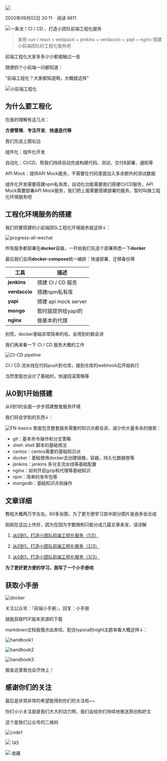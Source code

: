    

[![](https://p3-passport.byteimg.com/img/user-avatar/6439724dbd916ce15fb785b5525c0065~100x100.awebp)](https://juejin.cn/user/562551276978312)

2020年09月02日 20:11 ·  阅读 6611

![一条龙！CI / CD 、打造小团队前端工程化服务](https://p6-juejin.byteimg.com/tos-cn-i-k3u1fbpfcp/ec7965cd4f0f431cbf2494b942338f01~tplv-k3u1fbpfcp-zoom-crop-mark:3024:3024:3024:1702.awebp)  

> 来用 vue / react + webpack + jenkins + verdaccio + yapi + nginx 搭建小前端团队的工程化服务吧

前端工程化大家多多少少都接触过一些

随便抓个小前端一问都知道：

“前端工程化？大家都知道啊，大概就这样”

![小前端工程化](https://p3-juejin.byteimg.com/tos-cn-i-k3u1fbpfcp/538f454d137248e6bb6cf2efe72b7d5e~tplv-k3u1fbpfcp-zoom-in-crop-mark:3024:0:0:0.awebp)

## 为什么要工程化

在我的理解有这几点：

**方便管理**、**专注开发**、**快速迭代等**

我们先说上图右边

组件化：组件化开发

自动化：CI/CD，帮我们持续自动完成构建代码、测试、交付&部署、通知等

API Mock：提供API Mock服务，不需要在代码里面加入多余额外的测试数据

组件化开发需要搭建npm私有库，自动化功能需要我们搭建CI/CD服务，API Mock需要部署API Mock服务，我们把上面需要搭建部署的服务，暂时叫做工程化环境服务吧

## 工程化环境服务的搭建

我们将要搭建的小前端团队工程化环境服务就这样↓：

![progress-all-wechat](https://p3-juejin.byteimg.com/tos-cn-i-k3u1fbpfcp/3ef368432a454aaf81fad0c2347205e2~tplv-k3u1fbpfcp-zoom-in-crop-mark:3024:0:0:0.awebp)

所有服务都部署在**docker**容器，一开始我们先逐个部署熟悉一下**docker**

最后我们会用**docker-compose**统一编排：快速部署、迁移备份等

| **工具** | **描述** |
| --- | --- |
| **jenkins** | 搭建 CI / CD 服务 |
| **verdaccio** | 搭建npm私有库 |
| **yapi** | 搭建 api mock server |
| **mongo** | 暂时就提供给yapi的 |
| **nginx** | 做基本的代理 |

别慌，docker基础非常简单的哈，会用到的都会讲

我们再来看一下 CI / CD 服务大概的工作

![CI-CD pipeline](https://p3-juejin.byteimg.com/tos-cn-i-k3u1fbpfcp/240404e189ed4286bd941882c20dc3a7~tplv-k3u1fbpfcp-zoom-in-crop-mark:3024:0:0:0.awebp)

CI / CD 流水线在代码push到仓库，接到仓库的webhook后开始执行

当然里面也设计了基础的，快速回滚策略等

## 从0到1开始搭建

从0到1的全面一步步搭建整套服务环境

我们将会学到的东西↓：

![FN-basics](https://p3-juejin.byteimg.com/tos-cn-i-k3u1fbpfcp/55ad905893ae4317af90f7558f9818d8~tplv-k3u1fbpfcp-zoom-in-crop-mark:3024:0:0:0.awebp) 里面包含整套服务需要的知识点都会讲，减少你大量多余的搜索：

-   git：基本命令操作和分支策略
-   shell: shell 脚本的基础用法
-   centos：centos需要的基础知识点
-   docker：基础使用docker去创建镜像，容器，持久化数据卷等
-   jenkins：jenkins 多分支流水线等基础配置
-   nginx：如何开启gzip和代理等基础知识
-   npm：简单的发布包等
-   mongodb：基础知识点和操作

## 文章详细

教程大概两万字左右，60多张图，为了更方便学习其中部分图片是由多张合成

刚刚在这边上传好，因为在因为字数限制只能分成几篇文章来发，请谅解

1.  [从0到1，打造小团队前端工程化服务（1/3）](https://juejin.cn/post/6870371104335069192 "https://juejin.cn/post/6870371104335069192")
    
2.  [从0到1，打造小团队前端工程化服务（2/3）](https://juejin.cn/post/6870374265268076558 "https://juejin.cn/post/6870374265268076558")
    
3.  [从0到1，打造小团队前端工程化服务（3/3）](https://juejin.cn/post/6870377875653181447 "https://juejin.cn/post/6870377875653181447")
    

**为了更好更方便的学习，我写了一个小手册哈**

## 获取小手册

![docker](https://p3-juejin.byteimg.com/tos-cn-i-k3u1fbpfcp/87e19a89e0b043c783507ec324487eed~tplv-k3u1fbpfcp-zoom-in-crop-mark:3024:0:0:0.awebp)

关注公众号：『前端小手册』，回复：小手册

就能获取PDF版本资源的下载

markdown文档我慢点出来哈，配合typora的night主题来看大概这样↓：

![handbook1](https://p3-juejin.byteimg.com/tos-cn-i-k3u1fbpfcp/f8ae7109036c47d2b240a593dbb6b559~tplv-k3u1fbpfcp-zoom-in-crop-mark:3024:0:0:0.awebp)

![handbook2](https://p3-juejin.byteimg.com/tos-cn-i-k3u1fbpfcp/a34b15574ed54151a8ca69ace2a15565~tplv-k3u1fbpfcp-zoom-in-crop-mark:3024:0:0:0.awebp)

![handbook3](https://p3-juejin.byteimg.com/tos-cn-i-k3u1fbpfcp/9321df29a239403fa738273870600106~tplv-k3u1fbpfcp-zoom-in-crop-mark:3024:0:0:0.awebp)

掘金这里我也会尽快上！

## 感谢你们的关注

最后是非常非常的希望能得到你们的关注啦~~

你们小小关注就是我们大大的动力啊，我们会给你们持续地推送原创和好文

这个是我们公众号的二维码

![code1](https://p3-juejin.byteimg.com/tos-cn-i-k3u1fbpfcp/02d83eeddd974db9a94999c4e44aeec1~tplv-k3u1fbpfcp-zoom-in-crop-mark:3024:0:0:0.awebp)

![](https://lf3-cdn-tos.bytescm.com/obj/static/xitu_juejin_web/00ba359ecd0075e59ffbc3d810af551d.svg) 145

![](https://lf3-cdn-tos.bytescm.com/obj/static/xitu_juejin_web/3d482c7a948bac826e155953b2a28a9e.svg) 收藏
